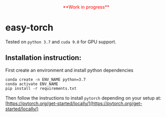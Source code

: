 <center><span style="color:red">**Work in progress**</span></center>

# easy-torch

Tested on `python 3.7` and `cuda 9.0` for GPU support.

## Installation instruction:

First create an environment and install python dependencies
```
conda create -n ENV_NAME python=3.7
conda activate ENV_NAME
pip install -r requirements.txt
```
Then follow the instructions to install ```pytorch``` depending on your setup at: [https://pytorch.org/get-started/locally/](https://pytorch.org/get-started/locally/)

